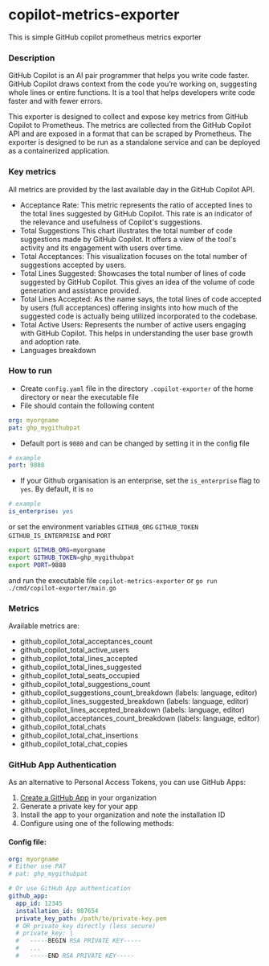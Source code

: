 # copilot-metrics-exporter
This is simple GitHub copilot prometheus metrics exporter

### Description
GitHub Copilot is an AI pair programmer that helps you write code faster. GitHub Copilot draws context from the code you’re working on, 
suggesting whole lines or entire functions. It is a tool that helps developers write code faster and with fewer errors. 

This exporter is designed to collect and expose key metrics from GitHub Copilot to Prometheus. 
The metrics are collected from the GitHub Copilot API and are exposed in a format that can be scraped by Prometheus. 
The exporter is designed to be run as a standalone service and can be deployed as a containerized application.

### Key metrics
All metrics are provided by the last available day in the GitHub Copilot API. 

- Acceptance Rate: This metric represents the ratio of accepted lines to the total lines suggested by GitHub Copilot. This rate is an indicator of the relevance and usefulness of Copilot's suggestions.
- Total Suggestions This chart illustrates the total number of code suggestions made by GitHub Copilot. It offers a view of the tool's activity and its engagement with users over time.
- Total Acceptances: This visualization focuses on the total number of suggestions accepted by users.
- Total Lines Suggested: Showcases the total number of lines of code suggested by GitHub Copilot. This gives an idea of the volume of code generation and assistance provided.
- Total Lines Accepted: As the name says, the total lines of code accepted by users (full acceptances) offering insights into how much of the suggested code is actually being utilized incorporated to the codebase.
- Total Active Users: Represents the number of active users engaging with GitHub Copilot. This helps in understanding the user base growth and adoption rate.
- Languages breakdown

### How to run
- Create `config.yaml` file in the directory `.copilot-exporter` of the home directory or near the executable file
- File should contain the following content
```yaml
org: myorgname
pat: ghp_mygithubpat
```
- Default port is `9080` and can be changed by setting it in the config file
```yaml
# example
port: 9888
```
- If your Github organisation is an enterprise, set the `is_enterprise` flag to `yes`. By default, it is `no`
```yaml 
# example
is_enterprise: yes
```

or set the environment variables `GITHUB_ORG` `GITHUB_TOKEN` `GITHUB_IS_ENTERPRISE` and `PORT`
```bash
export GITHUB_ORG=myorgname
export GITHUB_TOKEN=ghp_mygithubpat
export PORT=9888
```

and run the executable file `copilot-metrics-exporter` or `go run ./cmd/copilot-exporter/main.go`

### Metrics
Available metrics are:
- github_copilot_total_acceptances_count 
- github_copilot_total_active_users 
- github_copilot_total_lines_accepted 
- github_copilot_total_lines_suggested 
- github_copilot_total_seats_occupied 
- github_copilot_total_suggestions_count
- github_copilot_suggestions_count_breakdown (labels: language, editor)
- github_copilot_lines_suggested_breakdown (labels: language, editor)
- github_copilot_lines_accepted_breakdown (labels: language, editor)
- github_copilot_acceptances_count_breakdown (labels: language, editor)
- github_copilot_total_chats
- github_copilot_total_chat_insertions
- github_copilot_total_chat_copies

### GitHub App Authentication
As an alternative to Personal Access Tokens, you can use GitHub Apps:

1. [Create a GitHub App](https://docs.github.com/en/developers/apps/creating-a-github-app) in your organization
2. Generate a private key for your app
3. Install the app to your organization and note the installation ID
4. Configure using one of the following methods:

#### Config file:
```yaml
org: myorgname
# Either use PAT
# pat: ghp_mygithubpat

# Or use GitHub App authentication
github_app:
  app_id: 12345  
  installation_id: 987654
  private_key_path: /path/to/private-key.pem
  # OR private_key directly (less secure)
  # private_key: |
  #   -----BEGIN RSA PRIVATE KEY-----
  #   ...
  #   -----END RSA PRIVATE KEY-----
